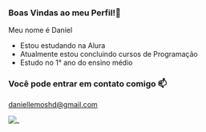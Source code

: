 ### Boas Vindas ao meu Perfil!👋
Meu nome é Daniel

- Estou estudando na Alura
- Atualmente estou concluindo cursos de Programação
- Estudo no 1° ano do ensino médio


### Você pode entrar em contato comigo 📫

daniellemoshd@gmail.com

![_](https://media.tenor.com/NuNexE3gQVcAAAAM/gaming-cat-gaming-kitten.gif)
